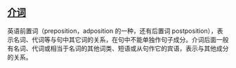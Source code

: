 ## [介词](https://baike.baidu.com/item/%E4%BB%8B%E8%AF%8D/1254?fr=ge_ala)

英语前置词（preposition，adposition 的一种，还有后置词 postposition），表示名词、代词等与句中其它词的关系，在句中不能单独作句子成分。介词后面一般有名词、代词或相当于名词的其他词类、短语或从句作它的宾语，表示与其他成分的关系。
